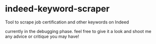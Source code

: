 # indeed-keyword-scraper
Tool to scrape job certification and other keywords on Indeed

currently in the debugging phase. feel free to give it a look and shoot me any advice or critique you may have!
